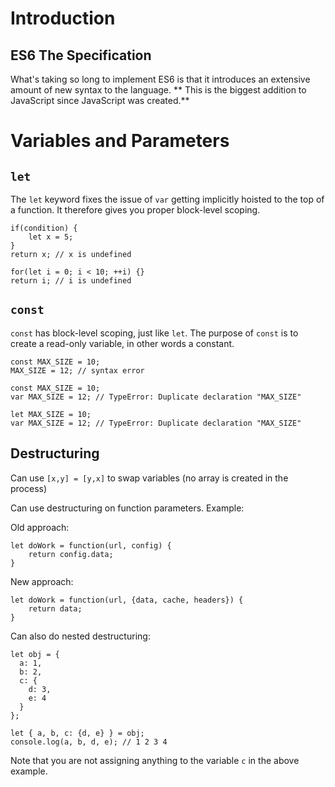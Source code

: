 # Introduction

## ES6 The Specification

What's taking so long to implement ES6 is that it introduces  an extensive amount of new syntax to the language. ** This is the biggest addition to JavaScript since JavaScript was created.**

# Variables and Parameters

## `let`

The `let` keyword fixes the issue of `var` getting implicitly hoisted to the top of a function. It therefore gives you proper block-level scoping.

```
if(condition) {
	let x = 5;
}
return x; // x is undefined
```

```
for(let i = 0; i < 10; ++i) {}
return i; // i is undefined
```

## `const`

`const` has block-level scoping, just like `let`. The purpose of `const` is to create a read-only variable, in other words a constant.

```
const MAX_SIZE = 10;
MAX_SIZE = 12; // syntax error
```

```
const MAX_SIZE = 10;
var MAX_SIZE = 12; // TypeError: Duplicate declaration "MAX_SIZE"
```

```
let MAX_SIZE = 10;
var MAX_SIZE = 12; // TypeError: Duplicate declaration "MAX_SIZE"
```

## Destructuring

Can use `[x,y] = [y,x]` to swap variables (no array is created in the process)

Can use destructuring on function parameters. Example:

Old approach:

```
let doWork = function(url, config) {
	return config.data;
}
```

New approach:

```
let doWork = function(url, {data, cache, headers}) {
	return data;
}
```

Can also do nested destructuring:

```
let obj = {
  a: 1,
  b: 2,
  c: {
    d: 3,
    e: 4
  }
};

let { a, b, c: {d, e} } = obj;
console.log(a, b, d, e); // 1 2 3 4
```

Note that you are not assigning anything to the variable `c` in the above example.

